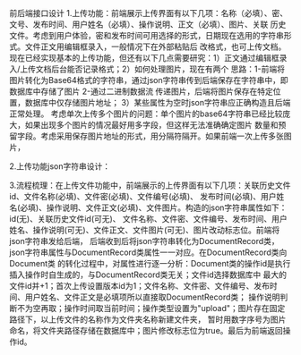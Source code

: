 前后端接口设计
1.上传功能：前端展示上传界面有以下几项：名称（必填）、密、文号、发布时间、用户姓名（必填）、操作说明、正文（必填）、图片、关联
历史文件。考虑到用户体验，密和发布时间可用选择的形式，日期现在选用的字符串形式。文件正文用编辑框录入，一般情况下在外部粘贴后
改格式，也可上传文档。 
现在已经实现基本的上传功能，但还有以下几点需要研究：1）正文通过编辑框录入/上传文档后台能否记录格式；2）如何处理图片，现在有两个
思路：1-前端将图片转化为Base64格式的字符串，通过json字符串传到后端保存在字符串中，即数据库中存储了图片  2-通过二进制数据流
传递图片，后端将图片保存在特定位置，数据库中仅存储图片地址； 3）某些属性为空时json字符串应正确构造且后端正常处理。
考虑单次上传多个图片的问题：单个图片的base64字符串已经比较庞大，如果出现多个图片的情况最好用多字段，但这样无法准确确定图片
数量和预留字段。考虑采用保存图片地址的形式，用分隔符隔开。如果前端一次上传多张图片，

2.上传功能json字符串设计：

3.流程梳理：在上传文件功能中，前端展示的上传界面有以下几项：关联历史文件id、文件名称(必填)、文件密(必填)、文件编号(必填)、
发布时间(必填)、用户姓名(必填)、操作说明、文件正文(必填)、文件图片。构造的json字符串属性如下：id(无)、关联历史文件id(可无)、
文件名称、文件密、文件编号、发布时间、用户姓名、操作说明(可无)、文件正文、文件图片(可无)、图片改动标志位。前端将json字符串发给后端，
后端收到后将json字符串转化为DocumentRecord类，json字符串属性与DocumentRecord类属性一一对应。在DocumentRecord类向Document类
的转化过程中，对属性进行逐一分析：Document类的操作id是执行插入操作时自生成的，与DocumentRecord类无关；文件id选择数据库中
最大的文件id并+1；首次上传设置版本id为1；文件名称、文件密、文件编号、发布时间、用户姓名、文件正文是必填项所以直接取DocumentRecord类；
操作说明判断不为空再取；操作时间取当前时间；操作类型设置为"upload"；图片存在固定路径下，以上传文件的名称作为文件夹名称新建文件夹，
暂时用数字序号为图片命名，将文件夹路径存储在数据库中；图片修改标志位为true。最后为前端返回操作id。